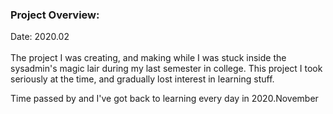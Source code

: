 ### Project Overview:
Date: 2020.02<br>
<br>
The project I was creating, and making while I was stuck inside the sysadmin's magic lair during my last semester in college.
This project I took seriously at the time, and gradually lost interest in learning stuff.

Time passed by and I've got back to learning every day in 2020.November
